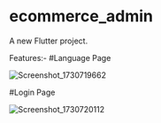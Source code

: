 # ecommerce_admin

A new Flutter project.

Features:-
#Language Page

![Screenshot_1730719662](https://github.com/user-attachments/assets/b743edd2-e65b-4d8c-b57c-c84302a3a758)

#Login Page

![Screenshot_1730720112](https://github.com/user-attachments/assets/9893c54f-948e-4c33-9c66-d36b9e528bf1)





